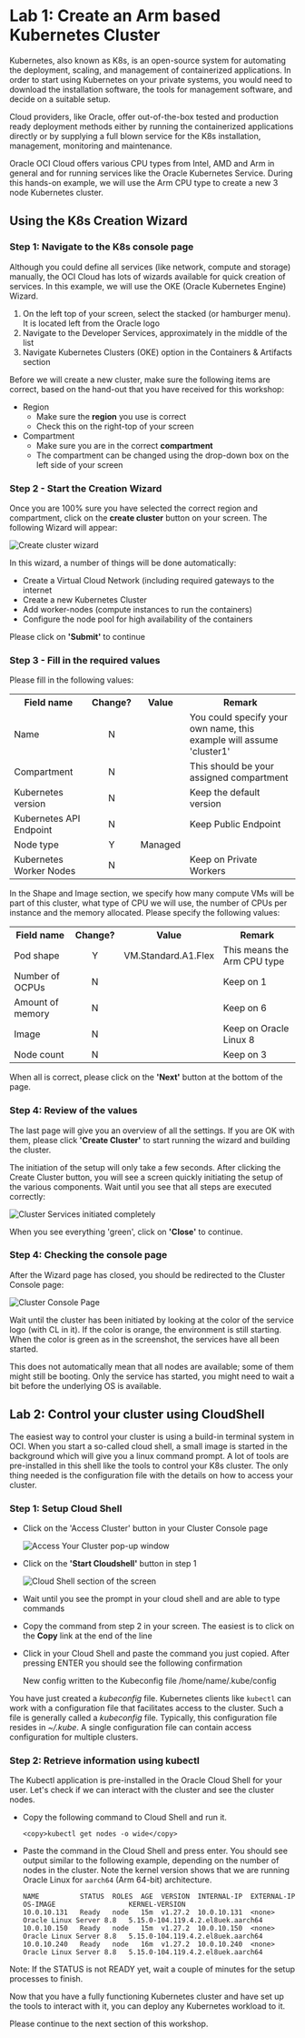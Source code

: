 

# Lab 1: Create an Arm based Kubernetes Cluster


Kubernetes, also known as K8s, is an open-source system for automating the deployment, scaling, and management of containerized applications. In order to start using Kubernetes on your private systems, you would need to download the installation software, the tools for management software, and decide on a suitable setup.

Cloud providers, like Oracle, offer out-of-the-box tested and production ready deployment methods either by running the containerized applications directly or by supplying a full blown service for the K8s installation, management, monitoring and maintenance.

Oracle OCI Cloud offers various CPU types from Intel, AMD and Arm in general and for running services like the Oracle Kubernetes Service. During this hands-on example, we will use the Arm CPU type to create a new 3 node Kubernetes cluster.

## Using the K8s Creation Wizard

### Step 1: Navigate to the K8s console page
Although you could define all services (like network, compute and storage) manually, the OCI Cloud has lots of wizards available for quick creation of services. In this example, we will use the OKE (Oracle Kubernetes Engine) Wizard.

1. On the left top of your screen, select the stacked (or hamburger menu). It is located left from the Oracle logo
2. Navigate to the Developer Services, approximately in the middle of the list
3. Navigate Kubernetes Clusters (OKE) option in the Containers & Artifacts section

Before we will create a new cluster, make sure the following items are correct, based on the hand-out that you have received for this workshop:

- Region
	- Make sure the **region** you use is correct
	- Check this on the right-top of your screen
- Compartment
	- Make sure you are in the correct **compartment**
	- The compartment can be changed using the drop-down box on the left side of your screen

### Step 2 - Start the Creation Wizard

Once you are 100% sure you have selected the correct region and compartment, click on the **create cluster** button on your screen. The following Wizard will appear:

   ![](./images/01-create-cluster-wizard.png "Create cluster wizard")

In this wizard, a number of things will be done automatically:

- Create a Virtual Cloud Network (including required gateways to the internet
- Create a new Kubernetes Cluster
- Add worker-nodes (compute instances to run the containers)
- Configure the node pool for high availability of the containers

Please click on **'Submit'** to continue  

### Step 3 - Fill in the required values

Please fill in the following values:

<table>
  <tr>
    <th>Field name</th><th>Change?</th><th>Value</th><th>Remark</th>
  </tr>
  <tr><td>Name</td>
    <td><center>N</center></td><td></td><td>You could specify your own name, this example will assume 'cluster1'</td></tr>
  <tr><td>Compartment</td>
    <td><center>N</center></td><td></td><td>This should be your assigned compartment</td></tr>
  <tr><td>Kubernetes version</td>
    <td><center>N</center></td><td></td><td>Keep the default version</td></tr>
  <tr><td>Kubernetes API Endpoint</td>
    <td><center>N</center></td><td></td><td>Keep Public Endpoint</td></tr>
  <tr><td>Node type</td>
    <td><center>Y</center></td><td>Managed</td><td></td></tr>
  <tr><td>Kubernetes Worker Nodes</td>
    <td><center>N</center></td><td></td><td>Keep on Private Workers</td></tr>
   </tr>
</table>

In the Shape and Image section, we specify how many compute VMs will be part of this cluster, what type of CPU we will use, the number of CPUs per instance and the memory allocated. Please specify the following values:

<table>
  <tr>
    <th>Field name</th><th>Change?</th><th>Value</th><th>Remark</th>
  </tr>
  <tr><td>Pod shape</td>
    <td><center>Y</center></td><td>VM.Standard.A1.Flex</td><td>This means the Arm CPU type</td></tr>
  <tr><td>Number of OCPUs</td>
    <td><center>N</center></td><td></td><td>Keep on 1</td></tr>
  <tr><td>Amount of memory</td>
    <td><center>N</center></td><td></td><td>Keep on 6</td></tr>
  <tr><td>Image</td>
    <td><center>N</center></td><td></td><td>Keep on Oracle Linux 8</td></tr>
  <tr><td>Node count</td>
    <td><center>N</center></td><td></td><td>Keep on 3</td></tr>
  </tr>
</table>

When all is correct, please click on the **'Next'** button at the bottom of the page.

### Step 4: Review of the values

The last page will give you an overview of all the settings. If you are OK with them, please click **'Create Cluster'** to start running the wizard and building the cluster.

The initiation of the setup will only take a few seconds. After clicking the Create Cluster button, you will see a screen quickly initiating the setup of the various components. Wait until you see that all steps are executed correctly:

   ![](./images/02-creation-complete.png "Cluster Services initiated completely")

When you see everything 'green', click on **'Close'** to continue.

### Step 4: Checking the console page

After the Wizard page has closed, you should be redirected to the Cluster Console page:

   ![](./images/03-cluster-console-page.png "Cluster Console Page")

Wait until the cluster has been initiated by looking at the color of the service logo (with CL in it). If the color is orange, the environment is still starting. When the color is green as in the screenshot, the services have all been started.

This does not automatically mean that all nodes are available; some of them might still be booting. Only the service has started, you might need to wait a bit before the underlying OS is available.

## Lab 2: Control your cluster using CloudShell

The easiest way to control your cluster is using a build-in terminal system in OCI. When you start a so-called cloud shell, a small image is started in the background which will give you a linux command prompt. A lot of tools are pre-installed in this shell like the tools to control your K8s cluster. The only thing needed is the configuration file with the details on how to access your cluster.

### Step 1: Setup Cloud Shell

- Click on the 'Access Cluster' button in your Cluster Console page

   ![](./images/04-access-your-cluster-screen.png "Access Your Cluster pop-up window")
   
- Click on the **'Start Cloudshell'** button in step 1

   ![](./images/05-cloud-shell.png "Cloud Shell section of the screen")

- Wait until you see the prompt in your cloud shell and are able to type commands
- Copy the command from step 2 in your screen. The easiest is to click on the **Copy** link at the end of the line
- Click in your Cloud Shell and paste the command you just copied. After pressing ENTER you should see the following confirmation

     New config written to the Kubeconfig file /home/name/.kube/config

You have just created a *kubeconfig* file. Kubernetes clients like `kubectl` can work with a configuration file that facilitates access to the cluster. Such a file is generally called a *kubeconfig* file. Typically, this configuration file resides in *~/.kube*. A single configuration file can contain access configuration for multiple clusters.

### Step 2: Retrieve information using kubectl

The Kubectl application is pre-installed in the Oracle Cloud Shell for your user. Let's check if we can interact with the cluster and see the cluster nodes.

- Copy the following command to Cloud Shell and run it.
   
    ```
    <copy>kubectl get nodes -o wide</copy>
    ```

- Paste the command in the Cloud Shell and press enter. You should see output similar to the following example, depending on the number of nodes in the cluster. Note the kernel version shows that we are running Oracle Linux for `aarch64` (Arm 64-bit) architecture. 

    ```
    NAME          STATUS  ROLES  AGE  VERSION  INTERNAL-IP  EXTERNAL-IP  OS-IMAGE                  KERNEL-VERSION
    10.0.10.131   Ready   node   15m  v1.27.2  10.0.10.131  <none>       Oracle Linux Server 8.8   5.15.0-104.119.4.2.el8uek.aarch64
    10.0.10.150   Ready   node   15m  v1.27.2  10.0.10.150  <none>       Oracle Linux Server 8.8   5.15.0-104.119.4.2.el8uek.aarch64
    10.0.10.240   Ready   node   16m  v1.27.2  10.0.10.240  <none>       Oracle Linux Server 8.8   5.15.0-104.119.4.2.el8uek.aarch64
    ```

Note: If the STATUS is not READY yet, wait a couple of minutes for the setup processes to finish.

Now that you have a fully functioning Kubernetes cluster and have set up the tools to interact with it, you can deploy any Kubernetes workload to it. 

Please continue to the next section of this workshop.